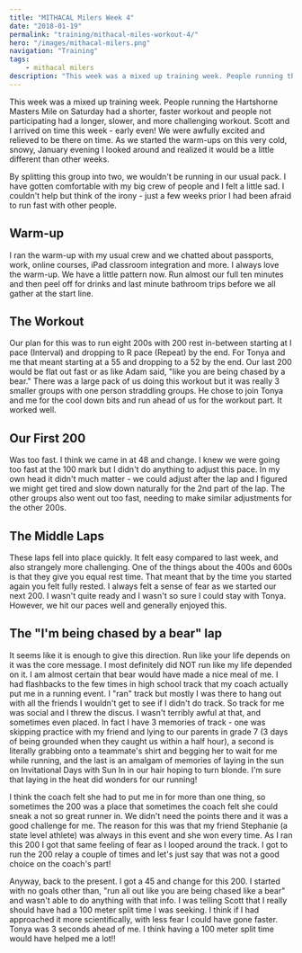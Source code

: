 ```yaml
---
title: "MITHACAL Milers Week 4"
date: "2018-01-19"
permalink: "training/mithacal-miles-workout-4/"
hero: "/images/mithacal-milers.png"
navigation: "Training"
tags:
    - mithacal milers
description: "This week was a mixed up training week. People running the Hartshorne Masters Mile on Saturday had a shorter, faster workout and people not participating had a longer, slower, and more challenging workout."
---
```


This week was a mixed up training week. People running the Hartshorne Masters Mile on Saturday had a shorter, faster workout and people not participating had a longer, slower, and more challenging workout. Scott and I arrived on time this week - early even! We were awfully excited and relieved to be there on time. As we started the warm-ups on this very cold, snowy, January evening I looked around and realized it would be a little different than other weeks.

By splitting this group into two, we wouldn't be running in our usual pack. I have gotten comfortable with my big crew of people and I felt a little sad. I couldn't help but think of the irony - just a few weeks prior I had been afraid to run fast with other people.

## Warm-up

I ran the warm-up with my usual crew and we chatted about passports, work, online courses, iPad classroom integration and more. I always love the warm-up. We have a little pattern now. Run almost our full ten minutes and then peel off for drinks and last minute bathroom trips before we all gather at the start line.

## The Workout

Our plan for this was to run eight 200s with 200 rest in-between starting at I pace (Interval) and dropping to R pace (Repeat) by the end. For Tonya and me that meant starting at a 55 and dropping to a 52 by the end. Our last 200 would be flat out fast or as like Adam said, "like you are being chased by a bear." There was a large pack of us doing this workout but it was really 3 smaller groups with one person straddling groups. He chose to join Tonya and me for the cool down bits and run ahead of us for the workout part. It worked well.

## Our First 200

Was too fast. I think we came in at 48 and change. I knew we were going too fast at the 100 mark but I didn't do anything to adjust this pace. In my own head it didn't much matter - we could adjust after the lap and I figured we might get tired and slow down naturally for the 2nd part of the lap. The other groups also went out too fast, needing to make similar adjustments for the other 200s.

## The Middle Laps

These laps fell into place quickly. It felt easy compared to last week, and also strangely more challenging. One of the things about the 400s and 600s is that they give you equal rest time. That meant that by the time you started again you felt fully rested. I always felt a sense of fear as we started our next 200. I wasn't quite ready and I wasn't so sure I could stay with Tonya. However, we hit our paces well and generally enjoyed this.

## The "I'm being chased by a bear" lap

It seems like it is enough to give this direction. Run like your life depends on it was the core message. I most definitely did NOT run like my life depended on it. I am almost certain that bear would have made a nice meal of me. I had flashbacks to the few times in high school track that my coach actually put me in a running event. I "ran" track but mostly I was there to hang out with all the friends I wouldn't get to see if I didn't do track. So track for me was social and I threw the discus. I wasn't terribly awful at that, and sometimes even placed. In fact I have 3 memories of track - one was skipping practice with my friend and lying to our parents in grade 7 (3 days of being grounded when they caught us within a half hour), a second is literally grabbing onto a teammate's shirt and begging her to wait for me while running, and the last is an amalgam of memories of laying in the sun on Invitational Days with Sun In in our hair hoping to turn blonde. I'm sure that laying in the heat did wonders for our running!

I think the coach felt she had to put me in for more than one thing, so sometimes the 200 was a place that sometimes the coach felt she could sneak a not so great runner in. We didn't need the points there and it was a good challenge for me. The reason for this was that my friend Stephanie (a state level athlete) was always in this event and she won every time. As I ran this 200 I got that same feeling of fear as I looped around the track. I got to run the 200 relay a couple of times and let's just say that was not a good choice on the coach's part!

Anyway, back to the present. I got a 45 and change for this 200. I started with no goals other than, "run all out like you are being chased like a bear" and wasn't able to do anything with that info. I was telling Scott that I really should have had a 100 meter split time I was seeking. I think if I had approached it more scientifically, with less fear I could have gone faster. Tonya was 3 seconds ahead of me. I think having a 100 meter split time would have helped me a lot!!
